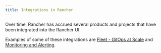 ```yaml
---
title: Integrations in Rancher
---
```


Over time, Rancher has accrued several products and projects that have been integrated into the Rancher UI.

Examples of some of these integrations are [Fleet - GitOps at Scale](../pages-for-subheaders/fleet-gitops-at-scale.md) and [Monitoring and Alerting](../pages-for-subheaders/monitoring-and-alerting.md).